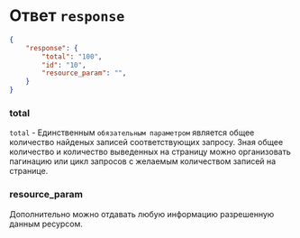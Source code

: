 # Ответ `response`
```json
{
    "response": {
        "total": "100",
        "id": "10",
        "resource_param": "",
    }
}
```
### total
`total` - Единственным `обязательным параметром` является общее количество найденых записей соответствующих запросу. Зная общее количество и количество выведенных на страницу можно организовать пагинацию или цикл запросов с желаемым количеством записей на странице.
### resource_param
Дополнительно можно отдавать любую информацию разрешенную данным ресурсом.
 
 
